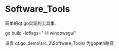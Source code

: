 ﻿# Software_Tools

简单的qt.go实现的工具集.

go build -ldflags="-H windowsgui"

设置 qt.go_demo\src\_2\Software_Tools\ 为gopath路径
